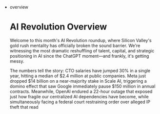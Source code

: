 - overview
    
    # AI Revolution Overview
    
    Welcome to this month's AI Revolution roundup, where Silicon Valley's gold rush mentality has officially broken the sound barrier. We're witnessing the most dramatic reshuffling of talent, capital, and strategic positioning in AI since the ChatGPT moment—and frankly, it's getting messy.
    
    The numbers tell the story: CTO salaries have jumped 30% in a single year, hitting a median of $2.4 million at public companies. Meta just dropped $14 billion on a near-majority stake in Scale AI, triggering a domino effect that saw Google immediately pause $150 million in annual contracts. Meanwhile, OpenAI endured a 22-hour outage that exposed just how fragile our centralized AI dependencies have become, while simultaneously facing a federal court restraining order over alleged IP theft that read